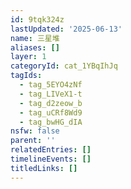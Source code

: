 ```yaml
---
id: 9tqk324z
lastUpdated: '2025-06-13'
name: 三星堆
aliases: []
layer: 1
categoryId: cat_1YBqIhJq
tagIds:
  - tag_5EYO4zNf
  - tag_LIVeX1-t
  - tag_d2zeow_b
  - tag_uCRf8Wd9
  - tag_bwHG_dIA
nsfw: false
parent: ''
relatedEntries: []
timelineEvents: []
titledLinks: []
---
```


